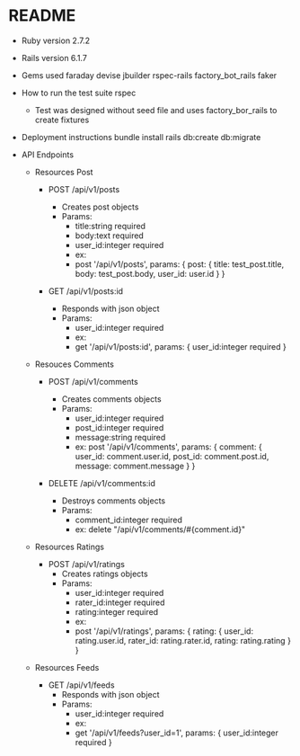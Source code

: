 # README

* Ruby version
    2.7.2
* Rails version
    6.1.7
* Gems used
    faraday
    devise
    jbuilder
    rspec-rails
    factory_bot_rails
    faker

* How to run the test suite
    rspec
    - Test was designed without seed file and uses factory_bor_rails to create fixtures

* Deployment instructions
    bundle install
    rails db:create db:migrate

* API Endpoints
    - Resources Post
        - POST /api/v1/posts
            - Creates post objects
            - Params:
                - title:string required
                - body:text required
                - user_id:integer required
                - ex:
                - post '/api/v1/posts', params: { 
                    post: {
                            title: test_post.title,
                            body: test_post.body,
                            user_id: user.id
                          } 
                      }

        - GET /api/v1/posts:id
            - Responds with json object
            - Params:
                - user_id:integer required
                - ex:
                - get '/api/v1/posts:id', params: {
                    user_id:integer required 
                }


    - Resouces Comments
        - POST /api/v1/comments
            - Creates comments objects
            - Params:
                - user_id:integer required
                - post_id:integer required
                - message:string required
                - ex:
                    post '/api/v1/comments', params: { 
                    comment: {
                            user_id: comment.user.id,
                            post_id: comment.post.id,
                            message: comment.message
                          } 
                        }

        - DELETE /api/v1/comments:id
            - Destroys comments objects
            - Params:
                - comment_id:integer required
                - ex:
                    delete "/api/v1/comments/#{comment.id}"


    - Resources Ratings
        - POST /api/v1/ratings
            - Creates ratings objects
            - Params:
                - user_id:integer required
                - rater_id:integer required
                - rating:integer required
                - ex:
                - post '/api/v1/ratings', params: {
                    rating: {
                        user_id: rating.user.id,
                        rater_id: rating.rater.id,
                        rating: rating.rating
                    }
                }


     - Resources Feeds
        - GET /api/v1/feeds
            - Responds with json object
            - Params:
                - user_id:integer required
                - ex:
                - get '/api/v1/feeds?user_id=1', params: {
                    user_id:integer required 
                }

    

